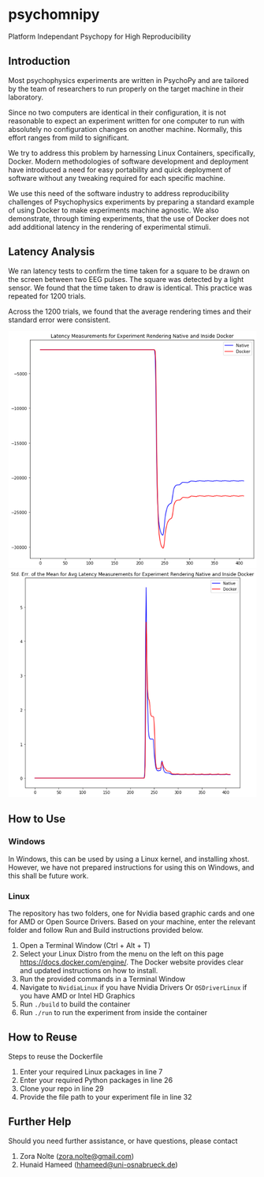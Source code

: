 
# psychomnipy
Platform Independant Psychopy for High Reproducibility

## Introduction

Most psychophysics experiments are written in PsychoPy and are tailored by the team of researchers to run properly on the target machine in their laboratory.

Since no two computers are identical in their configuration, it is not reasonable to expect an experiment written for one computer to run with absolutely no configuration changes on another machine. Normally, this effort ranges from mild to significant.

We try to address this problem by harnessing Linux Containers, specifically, Docker. Modern methodologies of software development and deployment have introduced a need for easy portability and quick deployment of software without any tweaking required for each specific machine.

We use this need of the software industry to address reproducibility challenges of Psychophysics experiments by preparing a standard example of using Docker to make experiments machine agnostic. We also demonstrate, through timing experiments, that the use of Docker does not add additional latency in the rendering of experimental stimuli.

## Latency Analysis

We ran latency tests to confirm the time taken for a square to be drawn on the screen between two EEG pulses. The square was detected by a light sensor. We found that the time taken to draw is identical. This practice was repeated for 1200 trials.

Across the 1200 trials, we found that the average rendering times and their standard error were consistent.

![](dataprocessing/avg.png)
![](dataprocessing/sterr.png)

## How to Use

### Windows

In Windows, this can be used by using a Linux kernel, and installing xhost. However, we have not prepared instructions for using this on Windows, and this shall be future work.

### Linux

The repository has two folders, one for Nvidia based graphic cards and one for AMD or Open Source Drivers. Based on your machine, enter the relevant folder and follow Run and Build instructions provided below.

1. Open a Terminal Window (Ctrl + Alt + T)
2. Select your Linux Distro from the menu on the left on this page https://docs.docker.com/engine/. The Docker website provides clear and updated instructions on how to install.
3. Run the provided commands in a Terminal Window
4. Navigate to `NvidiaLinux` if you have Nvidia Drivers Or `OSDriverLinux` if you have AMD or Intel HD Graphics
5. Run `./build` to build the container
6. Run `./run` to run the experiment from inside the container


## How to Reuse

Steps to reuse the Dockerfile
1. Enter your required Linux packages in line 7
2. Enter your required Python packages in line 26
3. Clone your repo in line 29
4. Provide the file path to your experiment file in line 32

## Further Help

Should you need further assistance, or have questions, please contact

1. Zora Nolte (zora.nolte@gmail.com)
2. Hunaid Hameed (hhameed@uni-osnabrueck.de)

